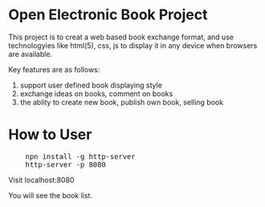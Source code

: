 Open Electronic Book Project
=============

This project is to creat a web based book exchange format, and use technologyies like html(5), css, js to display it in any device when browsers are available.<br/>

Key features are as follows:<br/>

1. support user defined book displaying style<br/>
2. exchange ideas on books, comment on books<br/>
3. the ablity to create new book, publish own book, selling book<br/>

How to User
===============

<pre>
    npn install -g http-server
    http-server -p 8080
</pre>

Visit localhost:8080

You will see the book list.
